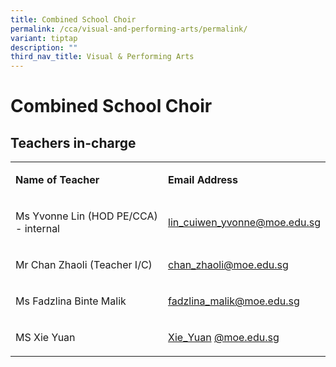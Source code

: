 ```yaml
---
title: Combined School Choir
permalink: /cca/visual-and-performing-arts/permalink/
variant: tiptap
description: ""
third_nav_title: Visual & Performing Arts
---
```

<h1>Combined School Choir</h1>
<p></p>
<h2>Teachers in-charge</h2>
<table style="minWidth: 50px">
<colgroup>
<col>
<col>
</colgroup>
<tbody>
<tr>
<td rowspan="1" colspan="1">
<p><strong>Name of Teacher</strong>
</p>
</td>
<td rowspan="1" colspan="1">
<p><strong>Email Address</strong>
</p>
</td>
</tr>
<tr>
<td rowspan="1" colspan="1">
<p>Ms Yvonne Lin (HOD PE/CCA) - internal</p>
</td>
<td rowspan="1" colspan="1">
<p><a href="mailto:lin_cuiwen_yvonne@moe.edu.sg" rel="noopener noreferrer nofollow" target="_blank">lin_cuiwen_yvonne@moe.edu.sg</a>
</p>
</td>
</tr>
<tr>
<td rowspan="1" colspan="1">
<p>Mr Chan Zhaoli (Teacher I/C)</p>
</td>
<td rowspan="1" colspan="1">
<p><a href="mailto:chan_zhaoli@moe.edu.sg" rel="noopener noreferrer nofollow" target="_blank">chan_zhaoli@moe.edu.sg</a>
</p>
</td>
</tr>
<tr>
<td rowspan="1" colspan="1">
<p>Ms Fadzlina Binte Malik</p>
</td>
<td rowspan="1" colspan="1">
<p><a href="mailto:fadzlina_malik@schools.gov.sg" rel="noopener noreferrer nofollow" target="_blank">fadzlina_malik@moe.edu.sg</a>
</p>
</td>
</tr>
<tr>
<td rowspan="1" colspan="1">
<p>MS Xie Yuan</p>
</td>
<td rowspan="1" colspan="1">
<p><a href="mailto:Xie_Yuan@schools.gov.sg" rel="noopener noreferrer nofollow" target="_blank">Xie_Yuan</a>
<a href="mailto:Xie_Yuan@moe.edu.sg" rel="noopener noreferrer nofollow" target="_blank">@moe.edu.sg</a>
</p>
</td>
</tr>
</tbody>
</table>
<p></p>